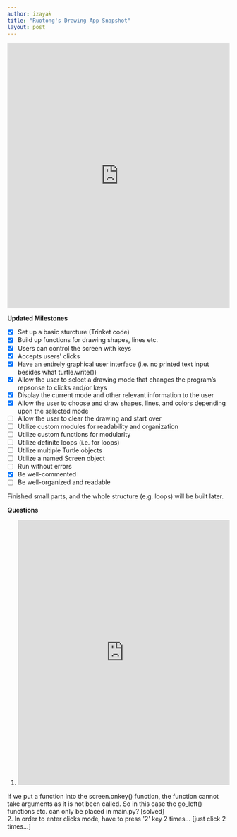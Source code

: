```yaml
---
author: izayak
title: "Ruotong's Drawing App Snapshot"
layout: post
---
```


<iframe src="https://trinket.io/embed/python/d75e4a777c" width="100%" height="600" frameborder="0" marginwidth="0" marginheight="0" allowfullscreen></iframe>


**Updated Milestones**  

- [x] Set up a basic sturcture (Trinket code)  
- [x] Build up functions for drawing shapes, lines etc.  
- [x] Users can control the screen with keys  
- [x] Accepts users' clicks  
- [x] Have an entirely graphical user interface (i.e. no printed text input besides what turtle.write())  
- [x] Allow the user to select a drawing mode that changes the program’s repsonse to clicks and/or keys  
- [x] Display the current mode and other relevant information to the user  
- [x] Allow the user to choose and draw shapes, lines, and colors depending upon the selected mode  
- [ ] Allow the user to clear the drawing and start over    
- [ ] Utilize custom modules for readability and organization  
- [ ] Utilize custom functions for modularity  
- [ ] Utilize definite loops (i.e. for loops)  
- [ ] Utilize multiple Turtle objects  
- [ ] Utilize a named Screen object  
- [ ] Run without errors  
- [x] Be well-commented  
- [ ] Be well-organized and readable  

Finished small parts, and the whole structure (e.g. loops) will be built later.

**Questions**  

1. <iframe src="https://trinket.io/embed/python/4c810fbcf0" width="100%" height="600" frameborder="0" marginwidth="0" marginheight="0" allowfullscreen></iframe>
If we put a function into the screen.onkey() function, the function cannot take arguments as it is not been called. So in this case the go_left() functions etc. can only be placed in main.py? [solved]      
2. In order to enter clicks mode, have to press '2' key 2 times... [just click 2 times...]  



